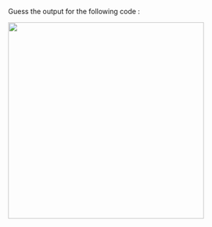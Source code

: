 Guess the output for the following code :

<img src="https://raw.githubusercontent.com/McLarenCollege/foundations_public/main/images/not-operator-guess-output-3.png" width=400 />
